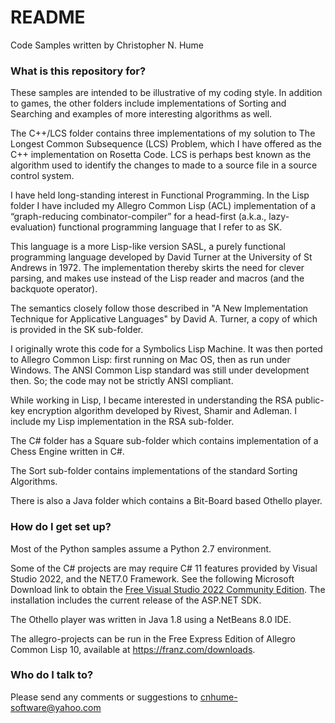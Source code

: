 # README

Code Samples written by Christopher N. Hume

### What is this repository for?

These samples are intended to be illustrative of my coding style. In addition to games, the other folders include implementations of Sorting and Searching and examples of more interesting algorithms as well.

The C++/LCS folder contains three implementations of my solution to The Longest Common Subsequence (LCS) Problem, which I have offered as the C++ implementation on Rosetta Code. LCS is perhaps best known as the algorithm used to identify the changes to made to a source file in a source control system.

I have held long-standing interest in Functional Programming. In the Lisp folder I have included my Allegro Common Lisp (ACL) implementation of a “graph-reducing combinator-compiler” for a head-first (a.k.a., lazy-evaluation) functional programming language that I refer to as SK.

This language is a more Lisp-like version SASL, a purely functional programming language developed by David Turner at the University of St Andrews in 1972.  The implementation thereby skirts the need for clever parsing, and makes use instead of the Lisp reader and macros (and the backquote operator).

The semantics closely follow those described in "A New Implementation Technique for Applicative Languages" by David A. Turner, a copy of which is provided in the SK sub-folder.

I originally wrote this code for a Symbolics Lisp Machine. It was then ported to Allegro Common Lisp: first running on Mac OS, then as run under Windows. The ANSI Common Lisp standard was still under development then. So; the code may not be strictly ANSI compliant.

While working in Lisp, I became interested in understanding the RSA public-key encryption algorithm developed by Rivest, Shamir and Adleman. I include my Lisp implementation in the RSA sub-folder.

The C# folder has a Square sub-folder which contains implementation of a Chess Engine written in C#.

The Sort sub-folder contains implementations of the standard Sorting Algorithms.

There is also a Java folder which contains a Bit-Board based Othello player.

### How do I get set up?

Most of the Python samples assume a Python 2.7 environment.

Some of the C# projects are may require C# 11 features provided by Visual Studio 2022, and the NET7.0 Framework.  See the following Microsoft Download link to obtain the [Free Visual Studio 2022 Community Edition](https://visualstudio.microsoft.com/vs/).  The installation includes the current release of the ASP.NET SDK.

The Othello player was written in Java 1.8 using a NetBeans 8.0 IDE.

The allegro-projects can be run in the Free Express Edition of Allegro Common Lisp 10, available at https://franz.com/downloads.

### Who do I talk to?

Please send any comments or suggestions to cnhume-software@yahoo.com
